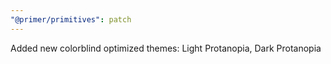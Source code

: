 ```yaml
---
"@primer/primitives": patch
---
```


Added new colorblind optimized themes: Light Protanopia, Dark Protanopia

